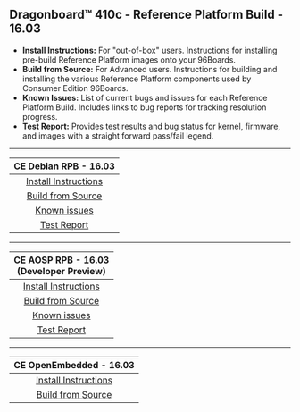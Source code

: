 ## Dragonboard™ 410c - Reference Platform Build - 16.03

- **Install Instructions:** For "out-of-box" users. Instructions for installing pre-build Reference Platform images onto your 96Boards.
- **Build from Source:** For Advanced users. Instructions for building and installing the various Reference Platform components used by Consumer Edition 96Boards.
- **Known Issues:** List of current bugs and issues for each Reference Platform Build. Includes links to bug reports for tracking resolution progress.
- **Test Report:** Provides test results and bug status for kernel, firmware, and images with a straight forward pass/fail legend.

***

|   **CE Debian RPB - 16.03**   |
|:-----------------------------:|
|  [Install Instructions](InstallDebianRPB-16.03.md) |
|   [Build from Source](BFSDebianRPB-16.03.md)       |
|  [Known issues](../../Known-Issues.md)           |
| [Test Report](https://builds.96boards.org/releases/reference-platform/debian/dragonboard410c/16.03/CE-Debian-RPB-16.03-Dragonboard410c-TestReport.pdf)        |

***

|    **CE AOSP RPB - 16.03**<br>(Developer Preview) |
|:---------------------------:|
|   [Install Instructions](InstallAOSPRPB-16.03.md)  |
|   [Build from Source](BFSAOSPRPB-16.03.md)         |
|      [Known issues](../../Known-Issues.md)            |
|   [Test Report](https://builds.96boards.org/releases/reference-platform/aosp/dragonboard410c/16.03/CE-AOSP-RPB-16.03-DB410c-TestReport.pdf)       |

***

|   **CE OpenEmbedded - 16.03**   |
|:-----------------------------:|
|  [Install Instructions](InstallOERPB-16.03.md) |
|   [Build from Source](BFSOERPB-16.03.md)       |
